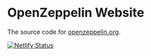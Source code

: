 # OpenZeppelin Website
The source code for [openzeppelin.org](https://openzeppelin.org/).

[![Netlify Status](https://api.netlify.com/api/v1/badges/16f0bf78-538c-477f-9f8f-88e04e770824/deploy-status)](https://app.netlify.com/sites/openzeppelin/deploys)
